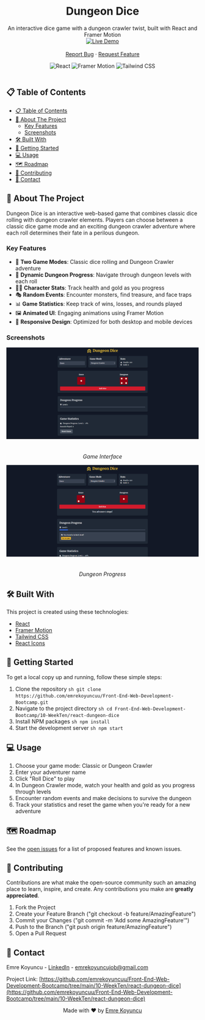 <div align="center">

  <h1 align="center">Dungeon Dice</h1>

  <p align="center">
    An interactive dice game with a dungeon crawler twist, built with React and Framer Motion
    <br />
    <a href="https://emre-dungeon-dice.netlify.app/" target="_blank">
      <img src="https://img.shields.io/badge/LIVE%20DEMO-Click%20Here-brightgreen?style=for-the-badge&logo=netlify" alt="Live Demo" height="50">
    </a>
    <br />
    <br />
    <a href="https://github.com/emrekoyuncuu/Front-End-Web-Development-Bootcamp/issues">Report Bug</a>
    ·
    <a href="https://github.com/emrekoyuncuu/Front-End-Web-Development-Bootcamp/issues">Request Feature</a>
  </p>

  <div align="center">
    <img src="https://img.shields.io/badge/React-20232A?style=for-the-badge&logo=react&logoColor=61DAFB" alt="React">
    <img src="https://img.shields.io/badge/Framer_Motion-black?style=for-the-badge&logo=framer&logoColor=white" alt="Framer Motion">
    <img src="https://img.shields.io/badge/Tailwind_CSS-38B2AC?style=for-the-badge&logo=tailwind-css&logoColor=white" alt="Tailwind CSS">
  </div>
</div>

<br />

## 📋 Table of Contents

- [📋 Table of Contents](#-table-of-contents)
- [🚀 About The Project](#-about-the-project)
  - [Key Features](#key-features)
  - [Screenshots](#screenshots)
- [🛠️ Built With](#️-built-with)
- [🏁 Getting Started](#-getting-started)
- [💻 Usage](#-usage)
- [🗺️ Roadmap](#️-roadmap)
- [🤝 Contributing](#-contributing)
- [📧 Contact](#-contact)

## 🚀 About The Project

Dungeon Dice is an interactive web-based game that combines classic dice rolling with dungeon crawler elements. Players can choose between a classic dice game mode and an exciting dungeon crawler adventure where each roll determines their fate in a perilous dungeon.

### Key Features

- 🎲 **Two Game Modes**: Classic dice rolling and Dungeon Crawler adventure
- 🏰 **Dynamic Dungeon Progress**: Navigate through dungeon levels with each roll
- 🧙‍♂️ **Character Stats**: Track health and gold as you progress
- 🎭 **Random Events**: Encounter monsters, find treasure, and face traps
- 📊 **Game Statistics**: Keep track of wins, losses, and rounds played
- 🖼️ **Animated UI**: Engaging animations using Framer Motion
- 📱 **Responsive Design**: Optimized for both desktop and mobile devices

### Screenshots

<div align="center">
  <img src="https://github.com/emrekoyuncuu/Front-End-Web-Development-Bootcamp/blob/main/10-WeekTen/react-dungeon-dice/public/images/screenshot1.png" alt="Game Interface" width="800" style="max-width: 100%; height: auto; margin-bottom: 20px;">
  <p><em>Game Interface</em></p>

  <img src="https://github.com/emrekoyuncuu/Front-End-Web-Development-Bootcamp/blob/main/10-WeekTen/react-dungeon-dice/public/images/screenshot2.png" alt="Dungeon Progress" width="800" style="max-width: 100%; height: auto; margin-bottom: 20px;">
  <p><em>Dungeon Progress</em></p>
</div>

## 🛠️ Built With

This project is created using these technologies:

- [React](https://reactjs.org/)
- [Framer Motion](https://www.framer.com/motion/)
- [Tailwind CSS](https://tailwindcss.com/)
- [React Icons](https://react-icons.github.io/react-icons/)

## 🏁 Getting Started

To get a local copy up and running, follow these simple steps:

1. Clone the repository
   ``sh
   git clone https://github.com/emrekoyuncuu/Front-End-Web-Development-Bootcamp.git
   ``
2. Navigate to the project directory
   ``sh
   cd Front-End-Web-Development-Bootcamp/10-WeekTen/react-dungeon-dice
   ``
3. Install NPM packages
   ``sh
   npm install
   ``
4. Start the development server
   ``sh
   npm start
   ``

## 💻 Usage

1. Choose your game mode: Classic or Dungeon Crawler
2. Enter your adventurer name
3. Click "Roll Dice" to play
4. In Dungeon Crawler mode, watch your health and gold as you progress through levels
5. Encounter random events and make decisions to survive the dungeon
6. Track your statistics and reset the game when you're ready for a new adventure

## 🗺️ Roadmap

See the [open issues](https://github.com/emrekoyuncuu/Front-End-Web-Development-Bootcamp/issues) for a list of proposed features and known issues.

## 🤝 Contributing

Contributions are what make the open-source community such an amazing place to learn, inspire, and create. Any contributions you make are **greatly appreciated**.

1. Fork the Project
2. Create your Feature Branch ("git checkout -b feature/AmazingFeature")
3. Commit your Changes ("git commit -m 'Add some AmazingFeature'")
4. Push to the Branch ("git push origin feature/AmazingFeature")
5. Open a Pull Request

## 📧 Contact

Emre Koyuncu - [LinkedIn](https://www.linkedin.com/in/emrekoyuncuu/) - emrekoyuncujob@gmail.com

Project Link: [https://github.com/emrekoyuncuu/Front-End-Web-Development-Bootcamp/tree/main/10-WeekTen/react-dungeon-dice](https://github.com/emrekoyuncuu/Front-End-Web-Development-Bootcamp/tree/main/10-WeekTen/react-dungeon-dice)

<div align="center">
  Made with ❤️ by <a href="https://github.com/emrekoyuncuu">Emre Koyuncu</a>
</div>